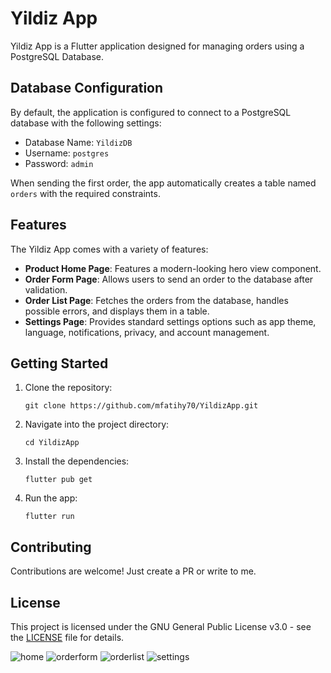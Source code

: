 # Yildiz App

Yildiz App is a Flutter application designed for managing orders using a PostgreSQL Database.

## Database Configuration

By default, the application is configured to connect to a PostgreSQL database with the following settings:

- Database Name: `YildizDB`
- Username: `postgres`
- Password: `admin`

When sending the first order, the app automatically creates a table named `orders` with the required constraints.

## Features

The Yildiz App comes with a variety of features:

- **Product Home Page**: Features a modern-looking hero view component.
- **Order Form Page**: Allows users to send an order to the database after validation.
- **Order List Page**: Fetches the orders from the database, handles possible errors, and displays them in a table.
- **Settings Page**: Provides standard settings options such as app theme, language, notifications, privacy, and account management.

## Getting Started
1. Clone the repository:
    ```
    git clone https://github.com/mfatihy70/YildizApp.git
    ```
2. Navigate into the project directory:
    ```
    cd YildizApp
    ```
3. Install the dependencies:
    ```
    flutter pub get
    ```
4. Run the app:
    ```
    flutter run

## Contributing

Contributions are welcome! Just create a PR or write to me.

## License

This project is licensed under the GNU General Public License v3.0 - see the [LICENSE](LICENSE) file for details.


![home](https://github.com/mfatihy70/YildizApp/assets/60326832/0581f5bc-915b-479a-bb44-14a8e2f24b2e)
![orderform](https://github.com/mfatihy70/YildizApp/assets/60326832/3bf73fdc-07d8-43ba-b3a4-80809fd0f0e7)
![orderlist](https://github.com/mfatihy70/YildizApp/assets/60326832/795f52d6-9155-4435-bd3c-1bd3e8ba7654)
![settings](https://github.com/mfatihy70/YildizApp/assets/60326832/a98a9c60-1219-43ca-837c-a6ab92522cbb)
